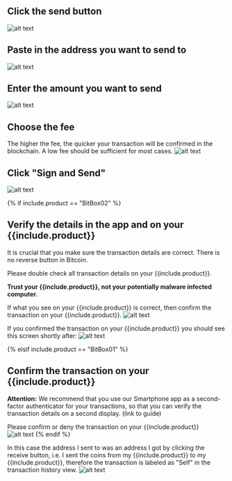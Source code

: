 
## Click the send button
![alt text]({{site.baseurl}}/assets/images/BitBox02_send/send1.png   )

## Paste in the address you want to send to
![alt text]({{site.baseurl}}/assets/images/BitBox02_send/send3.png   )

## Enter the amount you want to send
![alt text]({{site.baseurl}}/assets/images/BitBox02_send/send4.png   )

## Choose the fee
The higher the fee, the quicker your transaction will be confirmed in the blockchain. A low fee should be sufficient for most cases.
![alt text]({{site.baseurl}}/assets/images/BitBox02_send/send5.png   )

## Click "Sign and Send"
![alt text]({{site.baseurl}}/assets/images/BitBox02_send/send6.png   )

{% if include.product == "BitBox02" %}
## Verify the details in the app and on your {{include.product}}
It is crucial that you make sure the transaction details are correct. There is no reverse button in Bitcoin.

Please double check all transaction details on your {{include.product}}.

**Trust your {{include.product}}, not your potentially malware infected computer.**

If what you see on your  {{include.product}} is correct, then confirm the transaction on your  {{include.product}}.
![alt text]({{site.baseurl}}/assets/images/BitBox02_send/send7.png   )

If you confirmed the transaction on your  {{include.product}} you should see this screen shortly after:
![alt text]({{site.baseurl}}/assets/images/BitBox02_send/send8.png   )

{% elsif include.product == "BitBox01" %}
## Confirm the transaction on your {{include.product}}
**Attention:** We recommend that you use our Smartphone app as a second-factor authenticator for your transactions, so that you can verify the transaction details on a second display. (link to guide)

Please confirm or deny the transaction on your {{include.product}}
![alt text]({{site.baseurl}}/assets/images/BitBox01_random/bb01_send1.png   )
{% endif %}

In this case the address I sent to was an address I got by clicking the receive button, i.e. I sent the coins from my  {{include.product}} to my  {{include.product}}, therefore the transaction is labeled as "Self" in the transaction history view.
![alt text]({{site.baseurl}}/assets/images/BitBox02_send/send9.png   )
